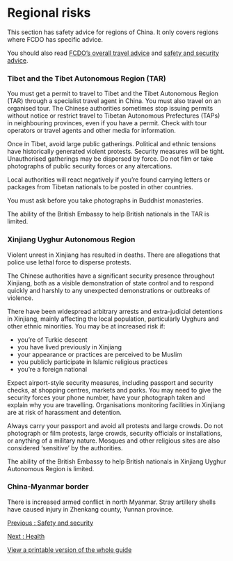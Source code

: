# Regional risks

This section has safety advice for regions of China. It only covers regions where FCDO has specific advice.

You should also read [FCDO’s overall travel advice](https://www.gov.uk/foreign-travel-advice/china) and [safety and security advice](https://www.gov.uk/foreign-travel-advice/china/safety-and-security).

### Tibet and the Tibet Autonomous Region (TAR)

You must get a permit to travel to Tibet and the Tibet Autonomous Region (TAR) through a specialist travel agent in China. You must also travel on an organised tour. The Chinese authorities sometimes stop issuing permits without notice or restrict travel to Tibetan Autonomous Prefectures (TAPs) in neighbouring provinces, even if you have a permit. Check with tour operators or travel agents and other media for information.

Once in Tibet, avoid large public gatherings. Political and ethnic tensions have historically generated violent protests. Security measures will be tight. Unauthorised gatherings may be dispersed by force. Do not film or take photographs of public security forces or any altercations.

Local authorities will react negatively if you’re found carrying letters or packages from Tibetan nationals to be posted in other countries.

You must ask before you take photographs in Buddhist monasteries.

The ability of the British Embassy to help British nationals in the TAR is limited.

### Xinjiang Uyghur Autonomous Region

Violent unrest in Xinjiang has resulted in deaths. There are allegations that police use lethal force to disperse protests.

The Chinese authorities have a significant security presence throughout Xinjiang, both as a visible demonstration of state control and to respond quickly and harshly to any unexpected demonstrations or outbreaks of violence.

There have been widespread arbitrary arrests and extra-judicial detentions in Xinjiang, mainly affecting the local population, particularly Uyghurs and other ethnic minorities. You may be at increased risk if:

* you’re of Turkic descent
* you have lived previously in Xinjiang
* your appearance or practices are perceived to be Muslim
* you publicly participate in Islamic religious practices
* you’re a foreign national

Expect airport-style security measures, including passport and security checks, at shopping centres, markets and parks. You may need to give the security forces your phone number, have your photograph taken and explain why you are travelling. Organisations monitoring facilities in Xinjiang are at risk of harassment and detention.

Always carry your passport and avoid all protests and large crowds. Do not photograph or film protests, large crowds, security officials or installations, or anything of a military nature. Mosques and other religious sites are also considered ‘sensitive’ by the authorities.

The ability of the British Embassy to help British nationals in Xinjiang Uyghur Autonomous Region is limited.

### China-Myanmar border

There is increased armed conflict in north Myanmar. Stray artillery shells have caused injury in Zhenkang county, Yunnan province.

[Previous
:
Safety and security](/foreign-travel-advice/china/safety-and-security)

[Next
:
Health](/foreign-travel-advice/china/health)

[View a printable version of the whole guide](/foreign-travel-advice/china/print)